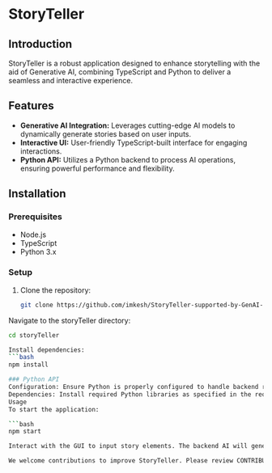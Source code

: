 # StoryTeller

## Introduction
StoryTeller is a robust application designed to enhance storytelling with the aid of Generative AI, combining TypeScript and Python to deliver a seamless and interactive experience.

## Features
- **Generative AI Integration:** Leverages cutting-edge AI models to dynamically generate stories based on user inputs.
- **Interactive UI:** User-friendly TypeScript-built interface for engaging interactions.
- **Python API:** Utilizes a Python backend to process AI operations, ensuring powerful performance and flexibility.

## Installation

### Prerequisites
- Node.js
- TypeScript
- Python 3.x

### Setup
1. Clone the repository:
   ```bash
   git clone https://github.com/imkesh/StoryTeller-supported-by-GenAI-.git
Navigate to the storyTeller directory:
   ```bash
   cd storyTeller

Install dependencies:
   ```bash
   npm install

### Python API
Configuration: Ensure Python is properly configured to handle backend requests.
Dependencies: Install required Python libraries as specified in the requirements.txt.
Usage
To start the application:

   ```bash
   npm start

Interact with the GUI to input story elements. The backend AI will generate a narrative based on your inputs.

We welcome contributions to improve StoryTeller. Please review CONTRIBUTING.md for contribution guidelines.
